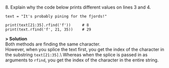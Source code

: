 8\. Explain why the code below prints different values on lines 3 and 4.
```
text = "It's probably pining for the fjords!"

print(text[21:35].rfind('f'))     # 8
print(text.rfind('f', 21, 35))    # 29
```

**> Solution**\
Both methods are finding the same character.\
However, when you splice the text first, you get the index of the character in the substring `text[21:35]`.\ Whereas when the splice is passed in as arguments to `rfind`, you get the index of the character in the entire string.